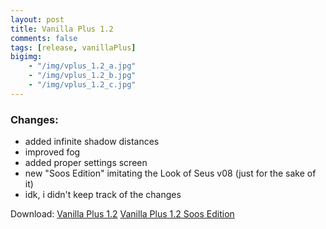 ```yaml
---
layout: post
title: Vanilla Plus 1.2
comments: false
tags: [release, vanillaPlus]
bigimg: 
    - "/img/vplus_1.2_a.jpg"
    - "/img/vplus_1.2_b.jpg"
    - "/img/vplus_1.2_c.jpg"
---
```


<h3>Changes:</h3>

* added infinite shadow distances
* improved fog
* added proper settings screen
* new "Soos Edition" imitating the Look of Seus v08 (just for the sake of it)
* idk, i didn't keep track of the changes

Download:
[Vanilla Plus 1.2](https://github.com/rre36/GLSL-VPlus/releases/download/v1.2/VanillaPlus_v1.2.zip)
[Vanilla Plus 1.2 Soos Edition](https://github.com/rre36/GLSL-VPlus/releases/download/v1.2/VanillaPlus_v1.2_SoosEdition.zip)
